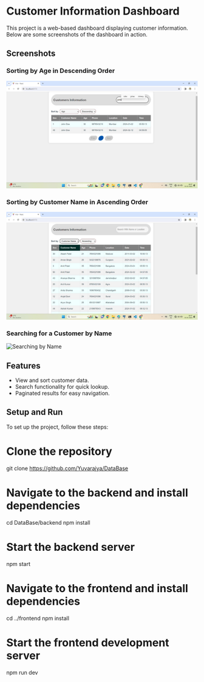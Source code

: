 # Customer Information Dashboard

This project is a web-based dashboard displaying customer information. Below are some screenshots of the dashboard in action.

## Screenshots

### Sorting by Age in Descending Order
![Sorting by Age](https://github.com/Yuvarajya/DataBase/blob/main/Images_Results/yuv1.jpg)

### Sorting by Customer Name in Ascending Order
![Sorting by Customer Name](https://github.com/Yuvarajya/DataBase/blob/main/Images_Results/yuv2.jpg)

### Searching for a Customer by Name
![Searching by Name](https://github.com/Yuvarajya/DataBase/blob/main/Images_Results/yuv3.jpg)

## Features

- View and sort customer data.
- Search functionality for quick lookup.
- Paginated results for easy navigation.

## Setup and Run

To set up the project, follow these steps:


# Clone the repository
git clone https://github.com/Yuvarajya/DataBase

# Navigate to the backend and install dependencies
cd DataBase/backend
npm install

# Start the backend server
npm start

# Navigate to the frontend and install dependencies
cd ../frontend
npm install

# Start the frontend development server
npm run dev
